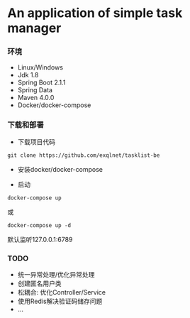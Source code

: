 # An application of simple task manager
### 环境
* Linux/Windows
* Jdk 1.8
* Spring Boot 2.1.1
* Spring Data
* Maven 4.0.0
* Docker/docker-compose

### 下载和部署

* 下载项目代码
    
```
git clone https://github.com/exqlnet/tasklist-be
```
    
* 安装docker/docker-compose
    
* 启动
    
```
docker-compose up
```

或

```
docker-compose up -d
```
默认监听127.0.0.1:6789

### TODO
* 统一异常处理/优化异常处理
* 创建匿名用户类
* 松耦合: 优化Controller/Service
* 使用Redis解决验证码储存问题
* ...